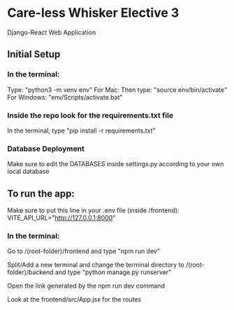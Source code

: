 # Care-less Whisker Elective 3

Django-React Web Application

## Initial Setup

### In the terminal:

Type: "python3 -m venv env"
For Mac:
Then type: "source env/bin/activate"
For Windows: "env/Scripts/activate.bat"

### Inside the repo look for the requirements.txt file

In the terminal, type "pip install -r requirements.txt"

### Database Deployment

Make sure to edit the DATABASES inside settings.py according to your own local database

## To run the app:

Make sure to put this line in your .env file (inside /frontend): VITE_API_URL="http://127.0.0.1:8000"

### In the terminal:

Go to /(root-folder)/frontend and type "npm run dev"

Split/Add a new terminal and change the terminal directory to /(root-folder)/backend and type "python manage.py runserver"

Open the link generated by the npm run dev command

Look at the frontend/src/App.jsx for the routes
